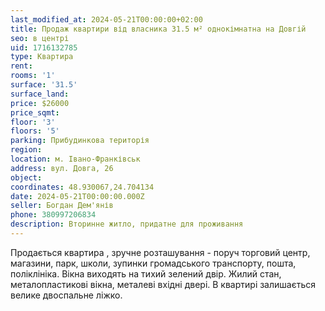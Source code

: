 ```yaml
---
last_modified_at: 2024-05-21T00:00:00+02:00
title: Продаж квартири від власника 31.5 м² однокімнатна на Довгій
seo: в центрі
uid: 1716132785
type: Квартира
rent:
rooms: '1'
surface: '31.5'
surface_land:
price: $26000
price_sqmt:
floor: '3'
floors: '5'
parking: Прибудинкова територія
region:
location: м. Івано-Франківськ
address: вул. Довга, 26
object:
coordinates: 48.930067,24.704134
date: 2024-05-21T00:00:00.000Z
seller: Богдан Дем'янів
phone: 380997206834
description: Вторинне житло, придатне для проживання
---
```


Продається квартира , зручне розташування - поруч торговий центр, магазини, парк, школи, зупинки громадського транспорту, пошта, поліклініка. Вікна виходять на тихий зелений двір. Жилий стан, металопластикові вікна, металеві вхідні двері. В квартирі залишається велике двоспальне ліжко.
